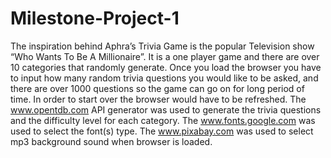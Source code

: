 # Milestone-Project-1 
The inspiration behind Aphra’s Trivia Game is the popular Television show “Who Wants To Be A Millionaire”. It is a one player game and there are over 10 categories that randomly generate. Once you load the browser you have to input how many random trivia questions you would like to be asked, and there are over 1000 questions so the game can go on for long period of time. In order to start over the browser would have to be refreshed.  The www.opentdb.com API generator was used to generate the trivia questions and the difficulty level for each category. The www.fonts.google.com was used to select the font(s) type. The www.pixabay.com was used to select mp3 background sound when browser is loaded. 
